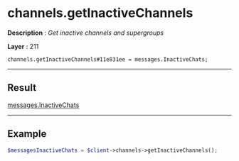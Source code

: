 # channels.getInactiveChannels

**Description** : *Get inactive channels and supergroups*

**Layer** : 211

```tl
channels.getInactiveChannels#11e831ee = messages.InactiveChats;
```

---

## Result

[messages.InactiveChats](type/messages.InactiveChats)

---

## Example

```php
$messagesInactiveChats = $client->channels->getInactiveChannels();
```